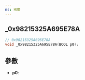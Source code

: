 ```yaml
---
ns: HUD
---
```

## _0x98215325A695E78A

```c
// 0x98215325A695E78A
void _0x98215325A695E78A(BOOL p0);
```


## 參數
* **p0**: 

